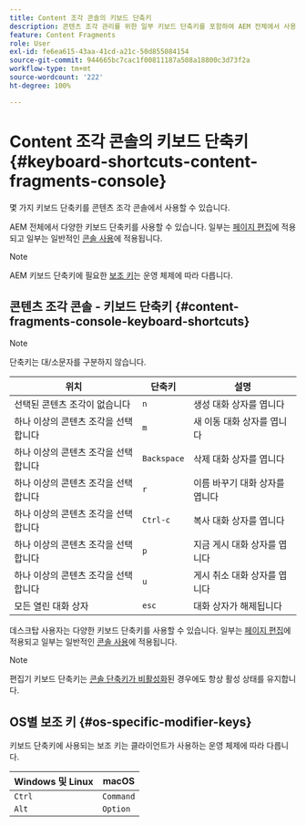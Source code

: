 ```yaml
---
title: Content 조각 콘솔의 키보드 단축키
description: 콘텐츠 조각 관리를 위한 일부 키보드 단축키를 포함하여 AEM 전체에서 사용할 수 있는 다양한 키보드 단축키
feature: Content Fragments
role: User
exl-id: fe6ea615-43aa-41cd-a21c-50d855084154
source-git-commit: 944665bc7cac1f00811187a508a18800c3d73f2a
workflow-type: tm+mt
source-wordcount: '222'
ht-degree: 100%

---
```


# Content 조각 콘솔의 키보드 단축키 {#keyboard-shortcuts-content-fragments-console}

몇 가지 키보드 단축키를 콘텐츠 조각 콘솔에서 사용할 수 있습니다.

AEM 전체에서 다양한 키보드 단축키를 사용할 수 있습니다. 일부는 [페이지 편집](/help/sites-cloud/authoring/fundamentals/keyboard-shortcuts.md)에 적용되고 일부는 일반적인 [콘솔 사용](/help/sites-cloud/authoring/getting-started/keyboard-shortcuts.md)에 적용됩니다.

>[!NOTE]
>
>AEM 키보드 단축키에 필요한 [보조 키](#os-specific-modifier-keys)는 운영 체제에 따라 다릅니다.

## 콘텐츠 조각 콘솔 - 키보드 단축키 {#content-fragments-console-keyboard-shortcuts}

>[!NOTE]
>
>단축키는 대/소문자를 구분하지 않습니다.

| 위치 | 단축키 | 설명 |
|---|---|---|
| 선택된 콘텐츠 조각이 없습니다 | `n` | 생성 대화 상자를 엽니다 |
| 하나 이상의 콘텐츠 조각을 선택합니다 | `m` | 새 이동 대화 상자를 엽니다 |
| 하나 이상의 콘텐츠 조각을 선택합니다 | `Backspace` | 삭제 대화 상자를 엽니다 |
| 하나 이상의 콘텐츠 조각을 선택합니다 | `r` | 이름 바꾸기 대화 상자를 엽니다 |
| 하나 이상의 콘텐츠 조각을 선택합니다 | `Ctrl-c` | 복사 대화 상자를 엽니다 |
| 하나 이상의 콘텐츠 조각을 선택합니다 | `p` | 지금 게시 대화 상자를 엽니다 |
| 하나 이상의 콘텐츠 조각을 선택합니다 | `u` | 게시 취소 대화 상자를 엽니다 |
| 모든 열린 대화 상자 | `esc` | 대화 상자가 해제됩니다 |

데스크탑 사용자는 다양한 키보드 단축키를 사용할 수 있습니다. 일부는 [페이지 편집](/help/sites-cloud/authoring/fundamentals/keyboard-shortcuts.md)에 적용되고 일부는 일반적인 [콘솔 사용](/help/sites-cloud/authoring/getting-started/keyboard-shortcuts.md)에 적용됩니다.

>[!NOTE]
>
>편집기 키보드 단축키는 [콘솔 단축키가 비활성화](/help/sites-cloud/authoring/getting-started/keyboard-shortcuts.md#deactivating-keyboard-shortcuts)된 경우에도 항상 활성 상태를 유지합니다.

## OS별 보조 키 {#os-specific-modifier-keys}

키보드 단축키에 사용되는 보조 키는 클라이언트가 사용하는 운영 체제에 따라 다릅니다.

| Windows 및 Linux | macOS |
|---|---|
| `Ctrl` | `Command` |
| `Alt` | `Option` |

